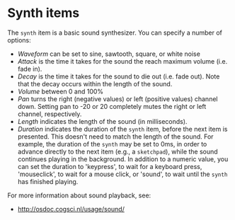 # Synth items

The `synth` item is a basic sound synthesizer. You can specify a
number of options:

- *Waveform* can be set to sine, sawtooth, square, or white noise
- *Attack* is the time it takes for the sound the reach maximum volume (i.e. fade in).
- *Decay* is the time it takes for the sound to die out (i.e. fade out). Note that the decay occurs within the length of the sound.
- *Volume* between 0 and 100%
- *Pan* turns the right (negative values) or left (positive values) channel down. Setting pan to -20 or 20 completely mutes the right or left channel, respectively.
- *Length* indicates the length of the sound (in milliseconds).
- *Duration* indicates the duration of the `synth` item, before the next item is presented. This doesn't need to match the length of the sound. For example, the duration of the `synth` may be set to 0ms, in order to advance directly to the next item (e.g., a `sketchpad`), while the sound continues playing in the background. In addition to a numeric value, you can set the duration to 'keypress', to wait for a keyboard press, 'mouseclick', to wait for a mouse click, or 'sound', to wait until the `synth` has finished playing.

For more information about sound playback, see:

- <http://osdoc.cogsci.nl/usage/sound/>
